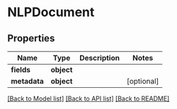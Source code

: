 # NLPDocument

## Properties
Name | Type | Description | Notes
------------ | ------------- | ------------- | -------------
**fields** | **object** |  | 
**metadata** | **object** |  | [optional] 

[[Back to Model list]](../README.md#documentation-for-models) [[Back to API list]](../README.md#documentation-for-api-endpoints) [[Back to README]](../README.md)


